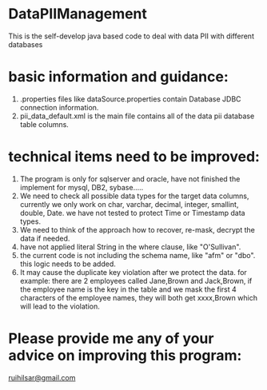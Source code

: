 # DataPIIManagement
This is the self-develop java based code to deal with data PII with different databases

# basic information and guidance: 
1. .properties files like dataSource.properties contain Database JDBC connection information.
2. pii_data_default.xml is the main file contains all of the data pii database table columns.

# technical items need to be improved:
1. The program is only for sqlserver and oracle, have not finished the implement for mysql, DB2, sybase.....
2. We need to check all possible data types for the target data columns, currently we only work on char, varchar, decimal, integer, smallint, double, Date. we have not tested to protect Time or Timestamp data types.
3. We need to think of the approach how to recover, re-mask, decrypt the data if needed.
4. have not applied literal String in the where clause, like "O'Sullivan".
5. the current code is not including the schema name, like "afm" or "dbo". this logic needs to be added.
6. It may cause the duplicate key violation after we protect the data. for example: there are 2 employees called Jane,Brown and Jack,Brown, if the employee name is the key in the table and we mask the first 4 characters of the employee names, they will both get xxxx,Brown which will lead to the violation.


# Please provide me any of your advice on improving this program:
ruihilsar@gmail.com
